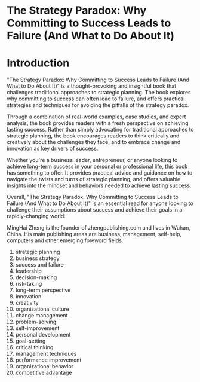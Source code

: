 # The Strategy Paradox: Why Committing to Success Leads to Failure (And What to Do About It)

# Introduction

"The Strategy Paradox: Why Committing to Success Leads to Failure (And What to Do About It)" is a thought-provoking and insightful book that challenges traditional approaches to strategic planning. The book explores why committing to success can often lead to failure, and offers practical strategies and techniques for avoiding the pitfalls of the strategy paradox.

Through a combination of real-world examples, case studies, and expert analysis, the book provides readers with a fresh perspective on achieving lasting success. Rather than simply advocating for traditional approaches to strategic planning, the book encourages readers to think critically and creatively about the challenges they face, and to embrace change and innovation as key drivers of success.

Whether you're a business leader, entrepreneur, or anyone looking to achieve long-term success in your personal or professional life, this book has something to offer. It provides practical advice and guidance on how to navigate the twists and turns of strategic planning, and offers valuable insights into the mindset and behaviors needed to achieve lasting success.

Overall, "The Strategy Paradox: Why Committing to Success Leads to Failure (And What to Do About It)" is an essential read for anyone looking to challenge their assumptions about success and achieve their goals in a rapidly-changing world.

MingHai Zheng is the founder of zhengpublishing.com and lives in Wuhan, China. His main publishing areas are business, management, self-help, computers and other emerging foreword fields.



1. strategic planning
2. business strategy
3. success and failure
4. leadership
5. decision-making
6. risk-taking
7. long-term perspective
8. innovation
9. creativity
10. organizational culture
11. change management
12. problem-solving
13. self-improvement
14. personal development
15. goal-setting
16. critical thinking
17. management techniques
18. performance improvement
19. organizational behavior
20. competitive advantage

